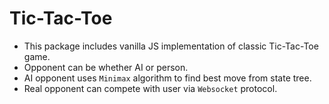 # Tic-Tac-Toe
- This package includes vanilla JS implementation of classic Tic-Tac-Toe game.
- Opponent can be whether AI or person.
- AI opponent uses `Minimax` algorithm to find best move from state tree.
- Real opponent can compete with user via `Websocket` protocol.
